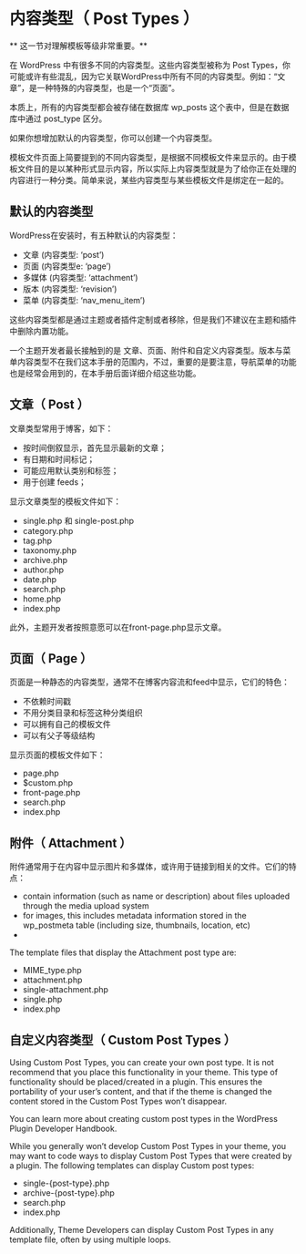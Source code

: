 # 内容类型（ Post Types ）

** 这一节对理解模板等级非常重要。**

在 WordPress 中有很多不同的内容类型。这些内容类型被称为 Post Types，你可能或许有些混乱，因为它关联WordPress中所有不同的内容类型。例如：“文章”，是一种特殊的内容类型，也是一个“页面”。

本质上，所有的内容类型都会被存储在数据库 wp_posts 这个表中，但是在数据库中通过 post_type 区分。

如果你想增加默认的内容类型，你可以创建一个内容类型。

模板文件页面上简要提到的不同内容类型，是根据不同模板文件来显示的。由于模板文件目的是以某种形式显示内容，所以实际上内容类型就是为了给你正在处理的内容进行一种分类。简单来说，某些内容类型与某些模板文件是绑定在一起的。

## 默认的内容类型

WordPress在安装时，有五种默认的内容类型：

- 文章 (内容类型: ‘post’)
- 页面 (内容类型e: ‘page’)
- 多媒体 (内容类型: ‘attachment’)
- 版本 (内容类型: ‘revision’)
- 菜单 (内容类型: ‘nav_menu_item’)

这些内容类型都是通过主题或者插件定制或者移除，但是我们不建议在主题和插件中删除内置功能。

一个主题开发者最长接触到的是 文章、页面、附件和自定义内容类型。版本与菜单内容类型不在我们这本手册的范围内，不过，重要的是要注意，导航菜单的功能也是经常会用到的，在本手册后面详细介绍这些功能。

## 文章（ Post ）

文章类型常用于博客，如下：

- 按时间倒叙显示，首先显示最新的文章；
- 有日期和时间标记；
- 可能应用默认类别和标签；
- 用于创建 feeds；

显示文章类型的模板文件如下：

- single.php 和 single-post.php
- category.php
- tag.php
- taxonomy.php
- archive.php
- author.php
- date.php
- search.php
- home.php
- index.php

此外，主题开发者按照意愿可以在front-page.php显示文章。

## 页面（ Page ）

页面是一种静态的内容类型，通常不在博客内容流和feed中显示，它们的特色：

- 不依赖时间戳
- 不用分类目录和标签这种分类组织
- 可以拥有自己的模板文件
- 可以有父子等级结构

显示页面的模板文件如下：

- page.php
- $custom.php
- front-page.php
- search.php
- index.php


## 附件（ Attachment ）

附件通常用于在内容中显示图片和多媒体，或许用于链接到相关的文件。它们的特点：

- contain information (such as name or description) about files uploaded through the media upload system
- for images, this includes metadata information stored in the wp_postmeta table (including size, thumbnails, location, etc)
-


The template files that display the Attachment post type are:

- MIME_type.php
- attachment.php
- single-attachment.php
- single.php
- index.php

## 自定义内容类型（ Custom Post Types ）

Using Custom Post Types, you can create your own post type. It is not recommend that you place this functionality in your theme. This type of functionality should be placed/created in a plugin. This ensures the portability of your user’s content, and that if the theme is changed the content stored in the Custom Post Types won’t disappear.

You can learn more about creating custom post types in the WordPress Plugin Developer Handbook.

While you generally won’t develop Custom Post Types in your theme, you may want to code ways to display Custom Post Types that were created by a plugin.  The following templates can display Custom post types:

- single-{post-type}.php
- archive-{post-type}.php
- search.php
- index.php

Additionally, Theme Developers can display Custom Post Types in any template file, often by using multiple loops.
